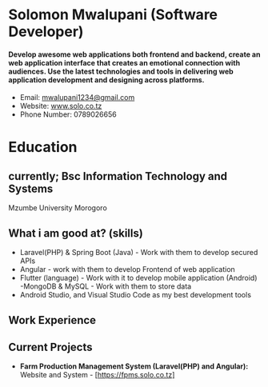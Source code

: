 Solomon Mwalupani (Software Developer)
======
#### Develop awesome web applications both frontend and backend, create an web application interface that creates an emotional connection with audiences. Use the latest technologies and tools in delivering web application development and designing across platforms.
- Email: mwalupani1234@gmail.com
- Website: www.solo.co.tz
- Phone Number: 0789026656

# Education

## currently; Bsc Information Technology and Systems
Mzumbe University Morogoro

What i am good at? (skills)
------
- Laravel(PHP) & Spring Boot (Java) - Work with them to develop secured APIs
- Angular - work with them to develop Frontend of web application
- Flutter (language) - Work with it to develop mobile application (Android)
-MongoDB & MySQL - Work with them to store data
- Android Studio, and Visual Studio Code as my best development tools

Work Experience
------


Current Projects
------
- **Farm Production Management System (Laravel(PHP) and Angular):** Website and System - [https://fpms.solo.co.tz]
